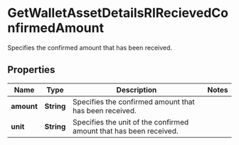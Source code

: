 

# GetWalletAssetDetailsRIRecievedConfirmedAmount

Specifies the confirmed amount that has been received.

## Properties

Name | Type | Description | Notes
------------ | ------------- | ------------- | -------------
**amount** | **String** | Specifies the confirmed amount that has been received. | 
**unit** | **String** | Specifies the unit of the confirmed amount that has been received. | 



